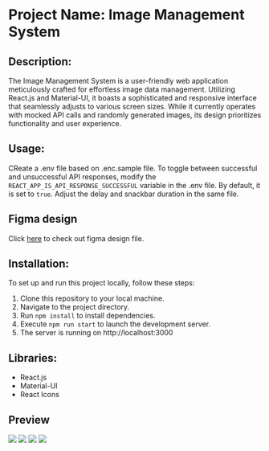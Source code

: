 # Project Name: Image Management System

## Description:

The Image Management System is a user-friendly web application meticulously crafted for effortless image data management. Utilizing React.js and Material-UI, it boasts a sophisticated and responsive interface that seamlessly adjusts to various screen sizes. While it currently operates with mocked API calls and randomly generated images, its design prioritizes functionality and user experience.

## Usage:

CReate a .env file based on .enc.sample file.
To toggle between successful and unsuccessful API responses, modify the `REACT_APP_IS_API_RESPONSE_SUCCESSFUL` variable in the .env file. By default, it is set to `true`.
Adjust the delay and snackbar duration in the same file.

## Figma design

Click [here](https://www.figma.com/design/OZl2r5XrgsFxXWZ9yYlPFK/NAVA---Homework?node-id=9607%3A7158&t=Z5mEUPKP2xShiUJU-1) to check out figma design file.

## Installation:

To set up and run this project locally, follow these steps:

1. Clone this repository to your local machine.
2. Navigate to the project directory.
3. Run `npm install` to install dependencies.
4. Execute `npm run start` to launch the development server.
5. The server is running on http://localhost:3000

## Libraries:

- React.js
- Material-UI
- React Icons

## Preview

![](https://i.imgur.com/DdcWdyu.png)
![](https://i.imgur.com/wB4k4Lm.png)
![](https://i.imgur.com/BBfbhRr.png)
![](https://i.imgur.com/U16G6Nx.png)
